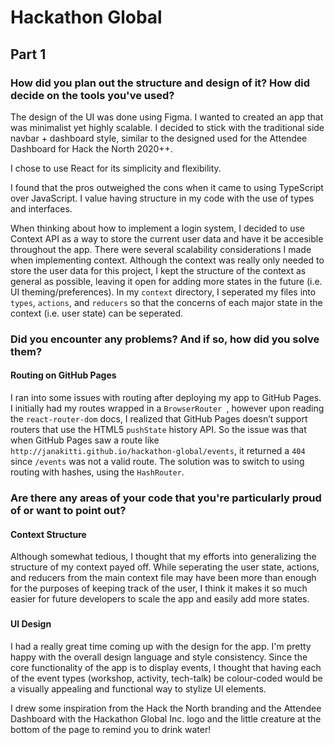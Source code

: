 # Hackathon Global

## Part 1

### How did you plan out the structure and design of it? How did decide on the tools you've used?

The design of the UI was done using Figma. I wanted to created an app that was minimalist yet highly scalable. I decided to stick with the traditional side navbar + dashboard style, similar to the designed used for the Attendee Dashboard for Hack the North 2020++.

I chose to use React for its simplicity and flexibility. 

I found that the pros outweighed the cons when it came to using TypeScript over JavaScript. I value having structure in my code with the use of types and interfaces.

When thinking about how to implement a login system, I decided to use Context API as a way to store the current user data and have it be accesible throughout the app. There were several scalability considerations I made when implementing context. Although the context was really only needed to store the user data for this project, I kept the structure of the context as general as possible, leaving it open for adding more states in the future (i.e. UI theming/preferences). In my `context` directory, I seperated my files into `types`, `actions`, and `reducers` so that the concerns of each major state in the context (i.e. user state) can be seperated.

### Did you encounter any problems? And if so, how did you solve them?

#### Routing on GitHub Pages

I ran into some issues with routing after deploying my app to GitHub Pages. I initially had my routes wrapped in a `BrowserRouter `, however upon reading the `react-router-dom` docs, I realized that GitHub Pages doesn’t support routers that use the HTML5 `pushState` history API. So the issue was that when GitHub Pages saw a route like `http://janakitti.github.io/hackathon-global/events`, it returned a `404` since `/events` was not a valid route. The solution was to switch to using routing with hashes, using the `HashRouter`. 

### Are there any areas of your code that you're particularly proud of or want to point out?

#### Context Structure

Although somewhat tedious, I thought that my efforts into generalizing the structure of my context payed off. While seperating the user state, actions, and reducers from the main context file may have been more than enough for the purposes of keeping track of the user, I think it makes it so much easier for future developers to scale the app and easily add more states.

###

#### UI Design

I had a really great time coming up with the design for the app. I'm pretty happy with the overall design language and style consistency. Since the core functionality of the app is to display events, I thought that having each of the event types (workshop, activity, tech-talk) be colour-coded would be a visually appealing and functional way to stylize UI elements.

I drew some inspiration from the Hack the North branding and the Attendee Dashboard with the Hackathon Global Inc. logo and the little creature at the bottom of the page to remind you to drink water!